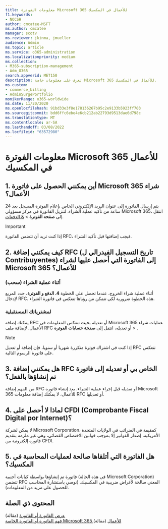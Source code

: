 ```yaml
---
title: معلومات الفوترة Microsoft 365 للأعمال في المكسيك
f1.keywords:
- NOCSH
author: cmcatee-MSFT
ms.author: cmcatee
manager: scotv
ms.reviewer: jkinma, jmueller
audience: Admin
ms.topic: article
ms.service: o365-administration
ms.localizationpriority: medium
ms.collection:
- M365-subscription-management
- Adm_O365
search.appverid: MET150
description: تعرف على معلومات خاصة Microsoft 365 للأعمال في المكسيك.
ms.custom:
- commerce_billing
- AdminSurgePortfolio
monikerRange: o365-worldwide
ms.date: 11/20/2020
ms.openlocfilehash: 91bd33e3f8e178136267b95c2e9133b5923ff703
ms.sourcegitcommit: bdd6ffc6ebe4e6cb212ab22793d9513dae6d798c
ms.translationtype: MT
ms.contentlocale: ar-SA
ms.lasthandoff: 03/08/2022
ms.locfileid: "63572980"
---
```

# <a name="billing-information-for-microsoft-365-for-business-in-mexico"></a>معلومات الفوترة Microsoft 365 للأعمال في المكسيك

## <a name="1-where-can-i-get-an-invoice-for-my-microsoft-365-for-business-purchase"></a>1. أين يمكنني الحصول على فاتورة Microsoft 365 شراء الأعمال؟

يتم إرسال الفاتورة إلى عنوان البريد الإلكتروني الخاص بإعلام الفوترة المسجل بعد 24 ساعة من تأكيد عملية الشراء. لتنزيل الفاتورة في مركز مسؤولي Microsoft 365، انتقل إلى **صفحة الفوترة** >  <a href="https://go.microsoft.com/fwlink/p/?linkid=2102895" target="_blank">& الدفعات</a>.

> [!IMPORTANT]
> إذا كنت تريد أن تتضمن الفاتورة RFC، فيجب إضافتها قبل تأكيد الشراء.

## <a name="2-how-can-i-add-my-rfc-registro-federal-de-contribuyentes-to-the-invoice-i-get-for-the-purchase-of-microsoft-365-for-business"></a>2. كيف يمكنني إضافة RFC (تاريخ التسجيل الفيدرالي ل Contribuyentes) إلى الفاتورة التي أحصل عليها لشراء Microsoft 365 للأعمال؟

### <a name="during-the-purchase-process-checkout"></a>أثناء عملية الشراء (سحب)

أثناء عملية شراء الخروج، عندما تحصل على الخطوة **4. الدفع و الفوترة**، حدد المربع لإدخال RFC. هذه الخطوة ضرورية لكي تتمكن من رؤياها تنعكس في فاتورة الشراء.

### <a name="for-your-future-purchases"></a>لمشترياتك المستقبلية

يمكنك إضافة RFC أو تعديله بحيث تنعكس المعلومات في Microsoft 365 عمليات شراء الأعمال. لإضافة ملف RFC أو تعديله، انتقل إلى **صفحة حسابات الفوترة** > .<a href="https://go.microsoft.com/fwlink/p/?linkid=2084771" target="_blank"></a>

> [!NOTE]
> إذا كنت في اشتراك فوترة متكررة شهريا أو سنويا، فإن إضافة أو تعديل RFC تنعكس على فاتورة الرسوم التالية.

## <a name="3-can-i-add-or-modify-my-rfc-to-an-invoice-that-was-already-generated"></a>3. هل يمكنني إضافة RFC الخاص بي أو تعديله إلى فاتورة تم إنشاؤها بالفعل؟

من المهم إضافة RFC أو تعديله قبل إجراء عملية الشراء. بعد إنشاء فاتورة Microsoft 365 للأعمال، لا يمكنك إضافة معلومات RFC أو تعديلها.

## <a name="4-why-dont-i-get-a-cfdi-comprobante-fiscal-digital-por-internet"></a>4. لماذا لا أحصل على CFDI (Comprobante Fiscal Digital por Internet)؟

لا يمكن لشركة Microsoft Corporation، كمقيمة في الضرائب في الولايات المتحدة الأمريكية، إصدار الفواتير إلا بموجب قوانين الاختصاص القضائي، وهي غير ملزمة بتقديم فاتورة إلكترونية من CFDI.

## <a name="5-is-the-invoice-i-receive-valid-for-my-accounting-operations-in-mexico"></a>5. هل الفاتورة التي أتلقاها صالحة لعمليات المحاسبة في المكسيك؟

فاتورة تم إنشاؤها بواسطة كيانات أجنبية (في هذه الحالة Microsoft Corporation) تتضمن RFC المعني صالحة لأغراض ضريبية في المكسيك. (نوصي باستشارة المحاسب للحصول على مزيد من المعلومات).

## <a name="related-content"></a>المحتوى ذي الصلة

[عرض الفاتورة أو الفاتورة](view-your-bill-or-invoice.md) (مقالة)\
[فهم الفاتورة أو الفاتورة الخاصة Microsoft 365 للأعمال](understand-your-invoice2.md) (مقالة)
